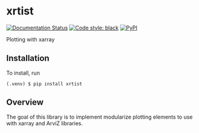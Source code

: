 # xrtist

[![Documentation Status](https://readthedocs.org/projects/xrtist/badge/?version=latest)](https://xrtist.readthedocs.io/en/latest/?badge=latest)
[![Code style: black](https://img.shields.io/badge/code%20style-black-000000.svg)](https://github.com/psf/black)
[![PyPI](https://img.shields.io/pypi/v/xrtist)](https://pypi.org/project/xrtist)

Plotting with xarray

## Installation

To install, run

```
(.venv) $ pip install xrtist
```

## Overview
The goal of this library is to implement modularize plotting elements to use with
xarray and ArviZ libraries.
